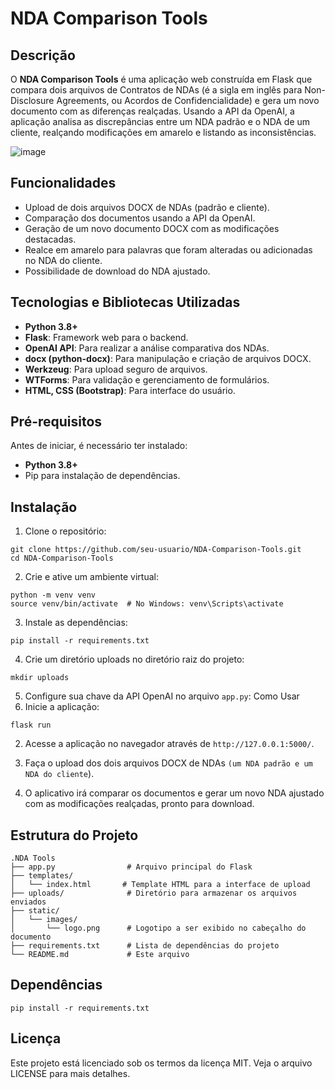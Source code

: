 # NDA Comparison Tools

## Descrição

O **NDA Comparison Tools** é uma aplicação web construída em Flask que compara dois arquivos de Contratos de NDAs (é a sigla em inglês para Non-Disclosure Agreements, ou Acordos de Confidencialidade) e gera um novo documento com as diferenças realçadas. Usando a API da OpenAI, a aplicação analisa as discrepâncias entre um NDA padrão e o NDA de um cliente, realçando modificações em amarelo e listando as inconsistências.

![image](https://github.com/user-attachments/assets/f953c2f6-65f6-4045-b610-a4fd41260264)

## Funcionalidades

- Upload de dois arquivos DOCX de NDAs (padrão e cliente).
- Comparação dos documentos usando a API da OpenAI.
- Geração de um novo documento DOCX com as modificações destacadas.
- Realce em amarelo para palavras que foram alteradas ou adicionadas no NDA do cliente.
- Possibilidade de download do NDA ajustado.

## Tecnologias e Bibliotecas Utilizadas

- **Python 3.8+**
- **Flask**: Framework web para o backend.
- **OpenAI API**: Para realizar a análise comparativa dos NDAs.
- **docx (python-docx)**: Para manipulação e criação de arquivos DOCX.
- **Werkzeug**: Para upload seguro de arquivos.
- **WTForms**: Para validação e gerenciamento de formulários.
- **HTML, CSS (Bootstrap)**: Para interface do usuário.

## Pré-requisitos

Antes de iniciar, é necessário ter instalado:

- **Python 3.8+**
- Pip para instalação de dependências.

## Instalação

1. Clone o repositório:

```
git clone https://github.com/seu-usuario/NDA-Comparison-Tools.git
cd NDA-Comparison-Tools
```

2. Crie e ative um ambiente virtual:
```
python -m venv venv
source venv/bin/activate  # No Windows: venv\Scripts\activate
```

3. Instale as dependências:
```
pip install -r requirements.txt
```
4. Crie um diretório uploads no diretório raiz do projeto:
```
mkdir uploads
```
5. Configure sua chave da API OpenAI no arquivo `app.py`:
Como Usar
1. Inicie a aplicação:
```
flask run
```
2. Acesse a aplicação no navegador através de `http://127.0.0.1:5000/`.

3. Faça o upload dos dois arquivos DOCX de NDAs `(um NDA padrão e um NDA do cliente`).

4. O aplicativo irá comparar os documentos e gerar um novo NDA ajustado com as modificações realçadas, pronto para download.

## Estrutura do Projeto
```
.NDA Tools
├── app.py                # Arquivo principal do Flask
├── templates/
│   └── index.html       # Template HTML para a interface de upload
├── uploads/              # Diretório para armazenar os arquivos enviados
├── static/
│   └── images/
│       └── logo.png      # Logotipo a ser exibido no cabeçalho do documento
├── requirements.txt      # Lista de dependências do projeto
└── README.md             # Este arquivo

```

## Dependências
```
pip install -r requirements.txt
```

## Licença
Este projeto está licenciado sob os termos da licença MIT. Veja o arquivo LICENSE para mais detalhes.
